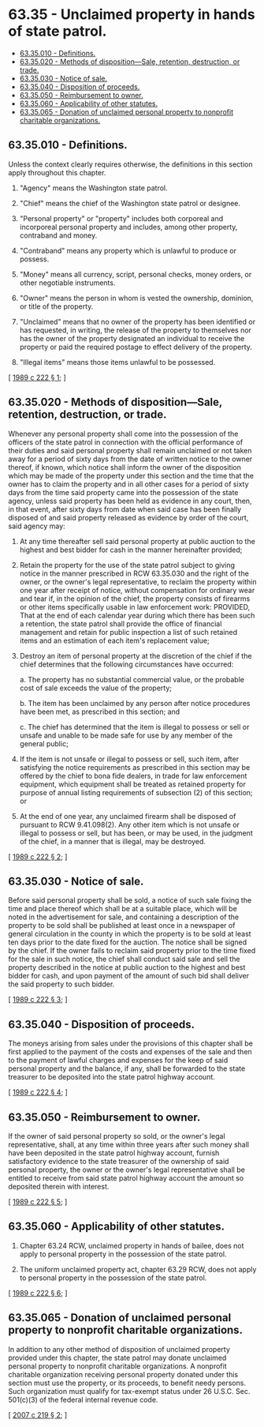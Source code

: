 # 63.35 - Unclaimed property in hands of state patrol.
* [63.35.010 - Definitions.](#6335010---definitions)
* [63.35.020 - Methods of disposition—Sale, retention, destruction, or trade.](#6335020---methods-of-dispositionsale-retention-destruction-or-trade)
* [63.35.030 - Notice of sale.](#6335030---notice-of-sale)
* [63.35.040 - Disposition of proceeds.](#6335040---disposition-of-proceeds)
* [63.35.050 - Reimbursement to owner.](#6335050---reimbursement-to-owner)
* [63.35.060 - Applicability of other statutes.](#6335060---applicability-of-other-statutes)
* [63.35.065 - Donation of unclaimed personal property to nonprofit charitable organizations.](#6335065---donation-of-unclaimed-personal-property-to-nonprofit-charitable-organizations)
## 63.35.010 - Definitions.
Unless the context clearly requires otherwise, the definitions in this section apply throughout this chapter.

1. "Agency" means the Washington state patrol.

2. "Chief" means the chief of the Washington state patrol or designee.

3. "Personal property" or "property" includes both corporeal and incorporeal personal property and includes, among other property, contraband and money.

4. "Contraband" means any property which is unlawful to produce or possess.

5. "Money" means all currency, script, personal checks, money orders, or other negotiable instruments.

6. "Owner" means the person in whom is vested the ownership, dominion, or title of the property.

7. "Unclaimed" means that no owner of the property has been identified or has requested, in writing, the release of the property to themselves nor has the owner of the property designated an individual to receive the property or paid the required postage to effect delivery of the property.

8. "Illegal items" means those items unlawful to be possessed.

\[ [1989 c 222 § 1](http://leg.wa.gov/CodeReviser/documents/sessionlaw/1989c222.pdf?cite=1989%20c%20222%20§%201); \]

## 63.35.020 - Methods of disposition—Sale, retention, destruction, or trade.
Whenever any personal property shall come into the possession of the officers of the state patrol in connection with the official performance of their duties and said personal property shall remain unclaimed or not taken away for a period of sixty days from the date of written notice to the owner thereof, if known, which notice shall inform the owner of the disposition which may be made of the property under this section and the time that the owner has to claim the property and in all other cases for a period of sixty days from the time said property came into the possession of the state agency, unless said property has been held as evidence in any court, then, in that event, after sixty days from date when said case has been finally disposed of and said property released as evidence by order of the court, said agency may:

1. At any time thereafter sell said personal property at public auction to the highest and best bidder for cash in the manner hereinafter provided;

2. Retain the property for the use of the state patrol subject to giving notice in the manner prescribed in RCW 63.35.030 and the right of the owner, or the owner's legal representative, to reclaim the property within one year after receipt of notice, without compensation for ordinary wear and tear if, in the opinion of the chief, the property consists of firearms or other items specifically usable in law enforcement work: PROVIDED, That at the end of each calendar year during which there has been such a retention, the state patrol shall provide the office of financial management and retain for public inspection a list of such retained items and an estimation of each item's replacement value;

3. Destroy an item of personal property at the discretion of the chief if the chief determines that the following circumstances have occurred:

    a.  The property has no substantial commercial value, or the probable cost of sale exceeds the value of the property;

    b.  The item has been unclaimed by any person after notice procedures have been met, as prescribed in this section; and

    c.  The chief has determined that the item is illegal to possess or sell or unsafe and unable to be made safe for use by any member of the general public;

4. If the item is not unsafe or illegal to possess or sell, such item, after satisfying the notice requirements as prescribed in this section may be offered by the chief to bona fide dealers, in trade for law enforcement equipment, which equipment shall be treated as retained property for purpose of annual listing requirements of subsection (2) of this section; or

5. At the end of one year, any unclaimed firearm shall be disposed of pursuant to RCW 9.41.098(2). Any other item which is not unsafe or illegal to possess or sell, but has been, or may be used, in the judgment of the chief, in a manner that is illegal, may be destroyed.

\[ [1989 c 222 § 2](http://leg.wa.gov/CodeReviser/documents/sessionlaw/1989c222.pdf?cite=1989%20c%20222%20§%202); \]

## 63.35.030 - Notice of sale.
Before said personal property shall be sold, a notice of such sale fixing the time and place thereof which shall be at a suitable place, which will be noted in the advertisement for sale, and containing a description of the property to be sold shall be published at least once in a newspaper of general circulation in the county in which the property is to be sold at least ten days prior to the date fixed for the auction. The notice shall be signed by the chief. If the owner fails to reclaim said property prior to the time fixed for the sale in such notice, the chief shall conduct said sale and sell the property described in the notice at public auction to the highest and best bidder for cash, and upon payment of the amount of such bid shall deliver the said property to such bidder.

\[ [1989 c 222 § 3](http://leg.wa.gov/CodeReviser/documents/sessionlaw/1989c222.pdf?cite=1989%20c%20222%20§%203); \]

## 63.35.040 - Disposition of proceeds.
The moneys arising from sales under the provisions of this chapter shall be first applied to the payment of the costs and expenses of the sale and then to the payment of lawful charges and expenses for the keep of said personal property and the balance, if any, shall be forwarded to the state treasurer to be deposited into the state patrol highway account.

\[ [1989 c 222 § 4](http://leg.wa.gov/CodeReviser/documents/sessionlaw/1989c222.pdf?cite=1989%20c%20222%20§%204); \]

## 63.35.050 - Reimbursement to owner.
If the owner of said personal property so sold, or the owner's legal representative, shall, at any time within three years after such money shall have been deposited in the state patrol highway account, furnish satisfactory evidence to the state treasurer of the ownership of said personal property, the owner or the owner's legal representative shall be entitled to receive from said state patrol highway account the amount so deposited therein with interest.

\[ [1989 c 222 § 5](http://leg.wa.gov/CodeReviser/documents/sessionlaw/1989c222.pdf?cite=1989%20c%20222%20§%205); \]

## 63.35.060 - Applicability of other statutes.
1. Chapter 63.24 RCW, unclaimed property in hands of bailee, does not apply to personal property in the possession of the state patrol.

2. The uniform unclaimed property act, chapter 63.29 RCW, does not apply to personal property in the possession of the state patrol.

\[ [1989 c 222 § 6](http://leg.wa.gov/CodeReviser/documents/sessionlaw/1989c222.pdf?cite=1989%20c%20222%20§%206); \]

## 63.35.065 - Donation of unclaimed personal property to nonprofit charitable organizations.
In addition to any other method of disposition of unclaimed property provided under this chapter, the state patrol may donate unclaimed personal property to nonprofit charitable organizations. A nonprofit charitable organization receiving personal property donated under this section must use the property, or its proceeds, to benefit needy persons. Such organization must qualify for tax-exempt status under 26 U.S.C. Sec. 501(c)(3) of the federal internal revenue code.

\[ [2007 c 219 § 2](http://lawfilesext.leg.wa.gov/biennium/2007-08/Pdf/Bills/Session%20Laws/Senate/5193-S.SL.pdf?cite=2007%20c%20219%20§%202); \]

